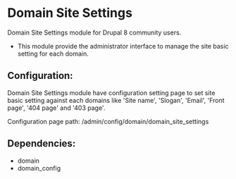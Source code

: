 Domain Site Settings
====================

Domain Site Settings module for Drupal 8 community users.

* This module provide the administrator interface 
to manage the site basic setting for each domain.

Configuration:
--------------
Domain Site Settings module have configuration setting page
to set site basic setting against each domains 
like 'Site name', 'Slogan', 'Email', 'Front page', '404 page' and '403 page'.

Configuration page path:
/admin/config/domain/domain_site_settings

Dependencies:
-------------
- domain
- domain_config
